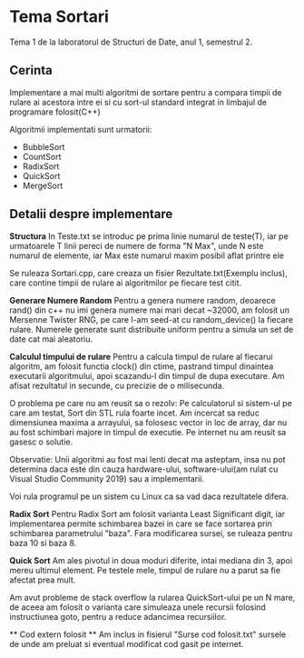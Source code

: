 # Tema Sortari

Tema 1 de la laboratorul de Structuri de Date, anul 1, semestrul 2.

## Cerinta

Implementare a mai multi algoritmi de sortare pentru a compara timpii de rulare ai acestora intre ei si cu sort-ul standard integrat in limbajul de programare folosit(C++) 

Algoritmii implementati sunt urmatorii:
* BubbleSort
* CountSort
* RadixSort
* QuickSort
* MergeSort

## Detalii despre implementare

**Structura**
In Teste.txt se introduc pe prima linie numarul de teste(T), iar pe urmatoarele T linii pereci de numere de forma "N Max", unde N este numarul de elemente, iar Max este numarul maxim posibil aflat printre ele

Se ruleaza Sortari.cpp, care creaza un fisier Rezultate.txt(Exemplu inclus), care contine timpii de rulare ai algoritmilor pe fiecare test citit.

**Generare Numere Random**
Pentru a genera numere random, deoarece rand() din c++ nu imi genera numere mai mari decat ~32000, am folosit un Mersenne Twister RNG, pe care l-am seed-at cu random_device() la fiecare rulare.
Numerele generate sunt distribuite uniform pentru a simula un set de date cat mai aleatoriu.

**Calculul timpului de rulare**
Pentru a calcula timpul de rulare al fiecarui algoritm, am folosit functia clock() din ctime, pastrand timpul dinaintea executarii algoritmului, apoi scazandu-l din timpul de dupa executare. Am afisat rezultatul in secunde, cu precizie de o milisecunda.

O problema pe care nu am reusit sa o rezolv: Pe calculatorul si sistem-ul pe care am testat, Sort din STL rula foarte incet. Am incercat sa reduc dimensiunea maxima a arrayului, sa folosesc vector in loc de array, dar nu au fost schimbari majore in timpul de executie. Pe internet nu am reusit sa gasesc o solutie.

Observatie: Unii algoritmi au fost mai lenti decat ma asteptam, insa nu pot determina daca este din cauza hardware-ului, software-ului(am rulat cu Visual Studio Community 2019) sau a implementarii.

Voi rula programul pe un sistem cu Linux ca sa vad daca rezultatele difera.

**Radix Sort**
Pentru Radix Sort am folosit varianta Least Significant digit, iar implementarea permite schimbarea bazei in care se face sortarea prin schimbarea parametrului "baza".
Fara modificarea sursei, se ruleaza pentru baza 10 si baza 8.

**Quick Sort**
Am ales pivotul in doua moduri diferite, intai mediana din 3, apoi mereu ultimul element. Pe testele mele, timpul de rulare nu a parut sa fie afectat prea mult.

Am avut probleme de stack overflow la rularea QuickSort-ului pe un N mare, de aceea am folosit o varianta care simuleaza unele recursii folosind instructiunea goto, pentru a reduce adancimea recursiilor.

** Cod extern folosit **
Am inclus in fisierul "Surse cod folosit.txt" sursele de unde am preluat si eventual modificat cod gasit pe internet.
